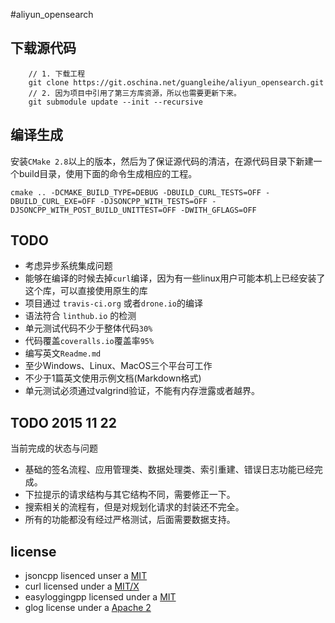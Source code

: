 #aliyun_opensearch

## 下载源代码

```
	// 1. 下载工程
	git clone https://git.oschina.net/guangleihe/aliyun_opensearch.git
	// 2. 因为项目中引用了第三方库资源，所以也需要更新下来。
	git submodule update --init --recursive
```

## 编译生成

安装`CMake 2.8`以上的版本，然后为了保证源代码的清洁，在源代码目录下新建一个build目录，使用下面的命令生成相应的工程。

``` 
cmake .. -DCMAKE_BUILD_TYPE=DEBUG -DBUILD_CURL_TESTS=OFF -DBUILD_CURL_EXE=OFF -DJSONCPP_WITH_TESTS=OFF -DJSONCPP_WITH_POST_BUILD_UNITTEST=OFF -DWITH_GFLAGS=OFF
```


## TODO

- 考虑异步系统集成问题
- 能够在编译的时候去掉`curl`编译，因为有一些linux用户可能本机上已经安装了这个库，可以直接使用原生的库
- 项目通过 `travis-ci.org` 或者`drone.io`的编译
- 语法符合 `linthub.io` 的检测
- 单元测试代码不少于整体代码`30%`
- 代码覆盖`coveralls.io`覆盖率`95%`
- 编写英文`Readme.md`
- 至少Windows、Linux、MacOS三个平台可工作
- 不少于1篇英文使用示例文档(Markdown格式)
- 单元测试必须通过valgrind验证，不能有内存泄露或者越界。

## TODO 2015 11 22

当前完成的状态与问题

- 基础的签名流程、应用管理类、数据处理类、索引重建、错误日志功能已经完成。
- 下拉提示的请求结构与其它结构不同，需要修正一下。
- 搜索相关的流程有，但是对规划化请求的封装还不完全。
- 所有的功能都没有经过严格测试，后面需要数据支持。

## license

- jsoncpp lisenced unser a [MIT](https://github.com/open-source-parsers/jsoncpp "MIT")
- curl licensed under a [MIT/X](http://curl.haxx.se/docs/copyright.html "MIT/X") 
- easyloggingpp licensed under a [MIT](https://github.com/easylogging/easyloggingpp "MIT")
- glog license under a [Apache 2](https://developers.google.com/open-source/devplat "Apache 2")